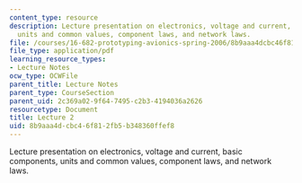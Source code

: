 ```yaml
---
content_type: resource
description: Lecture presentation on electronics, voltage and current, basic components,
  units and common values, component laws, and network laws.
file: /courses/16-682-prototyping-avionics-spring-2006/8b9aaa4dcbc46f812fb5b348360ffef8_lect2.pdf
file_type: application/pdf
learning_resource_types:
- Lecture Notes
ocw_type: OCWFile
parent_title: Lecture Notes
parent_type: CourseSection
parent_uid: 2c369a02-9f64-7495-c2b3-4194036a2626
resourcetype: Document
title: Lecture 2
uid: 8b9aaa4d-cbc4-6f81-2fb5-b348360ffef8
---
```

Lecture presentation on electronics, voltage and current, basic components, units and common values, component laws, and network laws.

